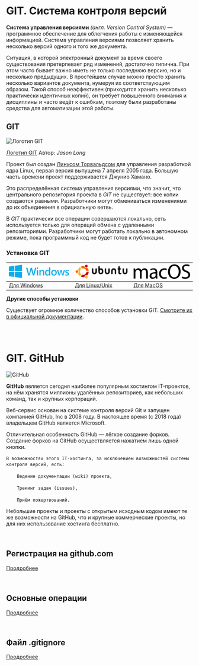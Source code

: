 # **GIT. Система контроля версий**

**Система управления версиями** *(англ. Version Control System)* — программное обеспечение для облегчения работы с изменяющейся информацией. Система управления версиями позволяет хранить несколько версий одного и того же документа.

Ситуация, в которой электронный документ за время своего существования претерпевает ряд изменений, достаточно типична. При этом часто бывает важно иметь не только последнюю версию, но и несколько предыдущих. В простейшем случае можно просто хранить несколько вариантов документа, нумеруя их соответствующим образом. Такой способ неэффективен (приходится хранить несколько практически идентичных копий), он требует повышенного внимания и дисциплины и часто ведёт к ошибкам, поэтому были разработаны средства для автоматизации этой работы.

## **GIT**
![](https://git-scm.com/images/logos/downloads/Git-Logo-2Color.png "Логотип GIT" )

<span style="text-align:centre">[Логотип GIT](https://git-scm.com/downloads/logos " ") Автор: *Jason Long*</span>

Проект был создан [Линусом Торвальдсом](https://ru.wikipedia.org/wiki/%D0%A2%D0%BE%D1%80%D0%B2%D0%B0%D0%BB%D1%8C%D0%B4%D1%81,_%D0%9B%D0%B8%D0%BD%D1%83%D1%81 "https://ru.wikipedia.org/wiki/Торвальдс,_Линус") для управления разработкой ядра Linux, первая версия выпущена 7 апреля 2005 года. Большую часть времени проект поддерживается Джунио Хамано.

Это распределённая система управления версиями, что значит, что центрального репозитория проекта в *GIT* не существует: все копии создаются равными. Разработчики могут обмениваться изменениями до их объединения в официальную ветвь.

В *GIT* практически все операции совершаются локально, сеть используется только для операций обмена с удаленными репозиториями. Разработчики могут работать локально в автономном режиме, пока программный код не будет готов к публикации.

### **Установка GIT**

![](https://raw.githubusercontent.com/deflion/git-instruction/main/img/windows_logo.png "Windows logo") | ![](https://raw.githubusercontent.com/deflion/git-instruction/main/img/ubuntu_logo.png "Ubuntu logo") | ![](https://raw.githubusercontent.com/deflion/git-instruction/main/img/MacOS_wordmark.svg.png "Mac logo")
------------- | ------------- | -------------
[Для Windows](https://github.com/deflion/git-instruction/blob/main/git-install.md#установка-git-в-windows)| [Для Linux/Unix](https://github.com/deflion/git-instruction/blob/main/git-install.md#установка-git-в-linux-ubuntu-cli-apt)| [Для MacOS](https://github.com/deflion/git-instruction/blob/main/git-install.md#установка-git-в-macos)

 
**Другие способы установки**

Существует огромное количество способов установки GIT. [Смотрите их в официальной документации](https://git-scm.com/book/ru/v2/%D0%92%D0%B2%D0%B5%D0%B4%D0%B5%D0%BD%D0%B8%D0%B5-%D0%A3%D1%81%D1%82%D0%B0%D0%BD%D0%BE%D0%B2%D0%BA%D0%B0-Git "Установка GIT").

</br>
</br>


# **GIT. GitHub**

![](https://lms.skillfactory.ru/assets/courseware/v1/af9e28ab2e9962a8256b7e573c7377cf/asset-v1:SkillFactory+PHP-3.0+2020+type@asset+block/PHP.5.6.1.png "GitHub")


**GitHub** является сегодня наиболее популярным хостингом IT-проектов, на нём хранятся миллионы удалённых репозиториев, как небольших команд, так и крупных корпораций.

Веб-сервис основан на системе контроля версий Git и запущен компанией GitHub, Inc в 2008 году. В настоящее время (с 2018 года) владельцем GitHub является Microsoft.

Отличительная особенность GitHub — лёгкое создание форков. Создание форков на GitHub осуществляется нажатием лишь одной кнопки.

~~~
В возможностях этого IT-хостинга, за исключением возможностей системы контроля версий, есть:

    Ведение документации (wiki) проекта,

    Трекинг задач (issues),

    Приём пожертвований.

~~~

Небольшие проекты и проекты с открытым исходным кодом имеют те же возможности на GitHub, что и крупные коммерческие проекты, но для них использование хостинга бесплатно.

</br>

## **Регистрация на github.com**

[Продробнее](https://github.com/deflion/git-instruction/blob/main/git-registration.md)

</br>

## **Основные операции**

[Продробнее](https://github.com/deflion/git-instruction/blob/main/git-operations.md)

</br>

## **Файл .gitignore**

[Продробнее](https://github.com/deflion/git-instruction/blob/main/git-ignore.md)


